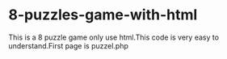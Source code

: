 # 8-puzzles-game-with-html
This is a 8 puzzle game only use html.This code is very easy to understand.First page is puzzel.php
